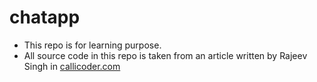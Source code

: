 # chatapp

* This repo is for learning purpose. 
* All source code in this repo is taken from an article written by Rajeev Singh in [callicoder.com](https://www.callicoder.com/spring-boot-websocket-chat-example/)  
